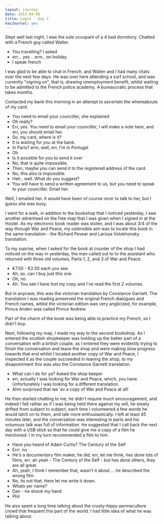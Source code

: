 ```yaml
---
layout: journey
date: 2013-04-08
title: Lagos - Day 2
hasJournal: yes
---
```

Slept well last night. I was the sole occupant of a 4 bed dormitory. Chatted with a French guy called Walter.

- You travelling? I asked
- err... yes .. erm.. on holiday
- I speak french

I was glad to be able to chat in French, and Walter and I had many chats over the next few days. He was over here attending a surf school, and was currently "signing on", that is, drawing unemployment benefit, whilst waiting to be admitted to the French police academy. A bureaucratic process that takes months.

Contacted my bank this morning in an attempt to ascertain the whereabouts of my card.

- You need to email your counciller, she explained
- Oh really?
- Err, yes. You need to email your counciller, I will make a note here, and err, you should email her.
- So, my card, where is it?
- It is waiting for you at the bank.
- In Paris? erm, well, err, I'm  in Portugal
- Oh
- Is it possible for you to send it over
- No, that is quite impossible.
- Then, maybe you can send it to the registered address of the card.
- No, this also is impossible.
- Heh.. well. What do you suggest?
- You will have to send a written agreement to us, but you need to speak to your counciller. Email her.

Well, I emailed her. It would have been of course nicer to talk to her, but I guess she was busy.

I went for a walk, in addition to the bookshop that I noticed yesterday, I saw another advertised on the free map that I was given when I signed in at the Hostel. As my electronic book reader was stolen, and I was about 3/4 of the way through War and Peace, my ostensible aim was to locate this book in the same translation - the Richard Pevear and Larissa Volokhonsky translation.

To my suprise, when I asked for the book at counter of the shop I had noticed on the way in yesterday, the man called out to to the assistant who returned with three old volumes, Parts 1, 2, and 3 of War and Peace.

- €7.50 - €2.50 each you see.
- Ah, so, can I buy just this one.
- Oh, no.
- Ah. You see I have lost my copy and I've read the first 2 volumes.

But in anycase, this was the victorian translation by Constance Garnett. The translation I was reading preserved the original French dialogues and French names, whilst the victorian edition was very anglicized, for example, Prince Anderi was called Prince Andrew.

Part of the charm of the book was being able to practice my French, so I didn't buy.

Next, following my map, I made my way to the second bookshop. As I entered the scottish shopkeeper was holding up the better part of a conversation with a british couple, as I entered they were evidently trying to finish the conversation and leave the shop and were making slow progress towards that end whilst I located another copy of War and Peace, I inspected it as the couple succeeded in leaving the shop, to my disapointment this was also the Constance Garnett translation.

- What can I do for ya? Asked the shop keeper
- err, actually I was looking for War and Peace, which, you have. Unfortunately I was looking for a different translation.
- Ahm surprised that we 'av a copy of War and Peace at all!

He then started chatting to me, he didn't require much encouragement, and indeed I felt rather as if I was being held there against my will, he slowly drifted from subject to subject, each time I volunteered a few words he would latch on to them, and talk more enthusiastically. I left at least 45 minutes later, and the conversation was interesting in parts and his volumous talk was full of information. He suggested that I call back the next day with a USB stick so that he could give me a copy of a film he mentioned. I in my turn recommended a film to him:

- Have you heard of Adam Curtis? The Century of the Self
- Errr. no
- He's a documentary film maker, he did, err, let me think, hes done lots of films, err. ah yeah - The Century of the Self - but hes done others, they are all great.
- Ah, yeah, I think I remember that, wasn't it about ... he described the wrong film
- No, its not that. Here let me write it down.
- Whats yer name?
- Dan - he shook my hand
- Phil

He also spent a long time talking about the crusty-hippy-permaculture crowd that frequent this part of the world. I had little idea of what he was talking about.